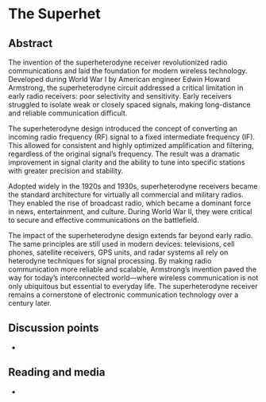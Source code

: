 # The Superhet


## Abstract

The invention of the superheterodyne receiver revolutionized radio communications and laid the foundation for modern wireless technology. Developed during World War I by American engineer Edwin Howard Armstrong, the superheterodyne circuit addressed a critical limitation in early radio receivers: poor selectivity and sensitivity. Early receivers struggled to isolate weak or closely spaced signals, making long-distance and reliable communication difficult.

The superheterodyne design introduced the concept of converting an incoming radio frequency (RF) signal to a fixed intermediate frequency (IF). This allowed for consistent and highly optimized amplification and filtering, regardless of the original signal’s frequency. The result was a dramatic improvement in signal clarity and the ability to tune into specific stations with greater precision and stability.

Adopted widely in the 1920s and 1930s, superheterodyne receivers became the standard architecture for virtually all commercial and military radios. They enabled the rise of broadcast radio, which became a dominant force in news, entertainment, and culture. During World War II, they were critical to secure and effective communications on the battlefield.

The impact of the superheterodyne design extends far beyond early radio. The same principles are still used in modern devices: televisions, cell phones, satellite receivers, GPS units, and radar systems all rely on heterodyne techniques for signal processing. By making radio communication more reliable and scalable, Armstrong’s invention paved the way for today’s interconnected world—where wireless communication is not only ubiquitous but essential to everyday life. The superheterodyne receiver remains a cornerstone of electronic communication technology over a century later.

## Discussion points

*


## Reading and media

*
